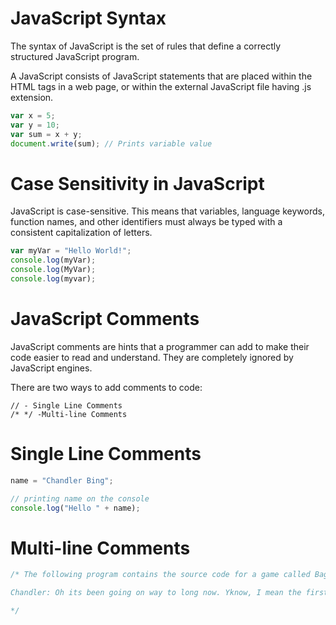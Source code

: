 # JavaScript Syntax

The syntax of JavaScript is the set of rules that define a correctly structured JavaScript program.

A JavaScript consists of JavaScript statements that are placed within the <script></script> HTML tags in a web page, or within the external JavaScript file having .js extension.

```js
var x = 5;
var y = 10;
var sum = x + y;
document.write(sum); // Prints variable value

```


# Case Sensitivity in JavaScript

JavaScript is case-sensitive. This means that variables, language keywords, function names, and other identifiers must always be typed with a consistent capitalization of letters.

```js
var myVar = "Hello World!";
console.log(myVar);
console.log(MyVar);
console.log(myvar);
```

# JavaScript Comments

JavaScript comments are hints that a programmer can add to make their code easier to read and understand. They are completely ignored by JavaScript engines.

There are two ways to add comments to code:

    // - Single Line Comments
    /* */ -Multi-line Comments

# Single Line Comments
```js
name = "Chandler Bing";

// printing name on the console
console.log("Hello " + name);
```

# Multi-line Comments

```js
/* The following program contains the source code for a game called Baghchal. 

Chandler: Oh its been going on way to long now. Yknow, I mean the first time he said it we were just passing each other in the hallway, so I didnt say anything. And then the next time he said, "Hey Toby, do you want a donut?" And I-I wanted a donut. And now its five years later, the donuts gone and Im still Toby.

*/

